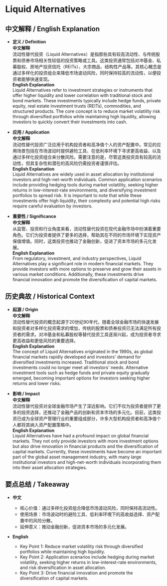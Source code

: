 # Liquid Alternatives

## 中文解释 / English Explanation

* **定义 / Definition**  
  **中文解释**  
  流动性替代投资（Liquid Alternatives）是指那些具有较高流动性、与传统股票和债券市场相关性较低的投资策略或工具。这类投资通常包括对冲基金、私募股权、房地产投资信托（REITs）、大宗商品、结构性产品等。其核心概念是通过多样化的投资组合来降低市场波动风险，同时保持较高的流动性，以便投资者能够快速变现。  
  **English Explanation**  
  Liquid Alternatives refer to investment strategies or instruments that offer higher liquidity and lower correlation with traditional stock and bond markets. These investments typically include hedge funds, private equity, real estate investment trusts (REITs), commodities, and structured products. The core concept is to reduce market volatility risk through diversified portfolios while maintaining high liquidity, allowing investors to quickly convert their investments into cash.

* **应用 / Application**  
  **中文解释**  
  流动性替代投资广泛应用于机构投资者和高净值个人的资产配置中。常见的应用场景包括在市场波动时提供避险工具、在低利率环境下寻求更高收益、以及通过多样化投资组合来分散风险。需要注意的是，尽管这类投资具有较高的流动性，但其复杂性和潜在的高风险仍需投资者谨慎评估。  
  **English Explanation**  
  Liquid Alternatives are widely used in asset allocation by institutional investors and high-net-worth individuals. Common application scenarios include providing hedging tools during market volatility, seeking higher returns in low-interest-rate environments, and diversifying investment portfolios to spread risk. It is important to note that while these investments offer high liquidity, their complexity and potential high risks require careful evaluation by investors.

* **重要性 / Significance**  
  **中文解释**  
  从监管、投资和行业角度来看，流动性替代投资在现代金融市场中扮演着重要角色。它们为投资者提供了更多的选择，帮助其在不同的市场环境下实现资产保值增值。同时，这类投资也推动了金融创新，促进了资本市场的多元化发展。  
  **English Explanation**  
  From regulatory, investment, and industry perspectives, Liquid Alternatives play a significant role in modern financial markets. They provide investors with more options to preserve and grow their assets in various market conditions. Additionally, these investments drive financial innovation and promote the diversification of capital markets.

## 历史典故 / Historical Context

* **起源 / Origin**  
  **中文解释**  
  流动性替代投资的概念起源于20世纪90年代，随着全球金融市场的快速发展和投资者对多样化投资需求的增加，传统的股票和债券投资已无法满足所有投资者的需求。对冲基金和私募股权等替代投资工具逐渐兴起，成为投资者寻求更高收益和更低风险的重要选择。  
  **English Explanation**  
  The concept of Liquid Alternatives originated in the 1990s, as global financial markets rapidly developed and investors' demand for diversified investments increased. Traditional stock and bond investments could no longer meet all investors' needs. Alternative investment tools such as hedge funds and private equity gradually emerged, becoming important options for investors seeking higher returns and lower risks.

* **影响 / Impact**  
  **中文解释**  
  流动性替代投资对全球金融市场产生了深远影响。它们不仅为投资者提供了更多的投资选择，还推动了金融产品的创新和资本市场的多元化。目前，这类投资已成为全球资产管理行业的重要组成部分，许多大型机构投资者和高净值个人都将其纳入资产配置策略中。  
  **English Explanation**  
  Liquid Alternatives have had a profound impact on global financial markets. They not only provide investors with more investment options but also drive innovation in financial products and the diversification of capital markets. Currently, these investments have become an important part of the global asset management industry, with many large institutional investors and high-net-worth individuals incorporating them into their asset allocation strategies.

## 要点总结 / Takeaway

* **中文**  
  - 核心价值：通过多样化投资组合降低市场波动风险，同时保持高流动性。  
  - 使用场景：市场波动时的避险工具、低利率环境下的高收益选择、资产配置中的风险分散。  
  - 延伸意义：推动金融创新，促进资本市场的多元化发展。

* **English**  
  - Key Point 1: Reduce market volatility risk through diversified portfolios while maintaining high liquidity.  
  - Key Point 2: Application scenarios include hedging during market volatility, seeking higher returns in low-interest-rate environments, and risk diversification in asset allocation.  
  - Key Point 3: Drive financial innovation and promote the diversification of capital markets.